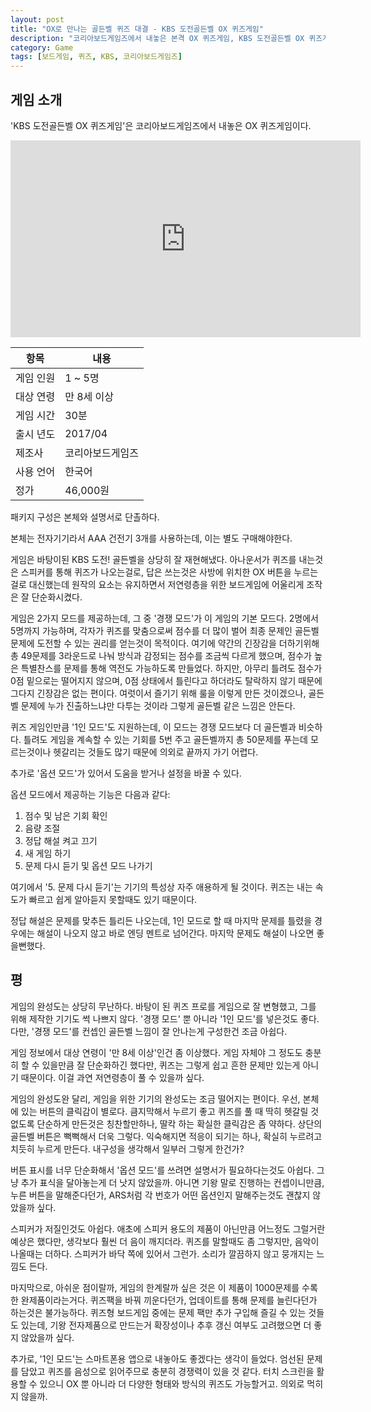 ```yaml
---
layout: post
title: "OX로 만나는 골든벨 퀴즈 대결 - KBS 도전골든벨 OX 퀴즈게임"
description: "코리아보드게임즈에서 내놓은 본격 OX 퀴즈게임, KBS 도전골든벨 OX 퀴즈게임을 해봤다."
category: Game
tags: [보드게임, 퀴즈, KBS, 코리아보드게임즈]
---
```


## 게임 소개

'KBS 도전골든벨 OX 퀴즈게임'은 코리아보드게임즈에서 내놓은 OX 퀴즈게임이다.

<div style="text-align: center;"></div>
<iframe width="560" height="315" src="https://www.youtube.com/embed/ue-OrvCRge4" frameborder="0" allowfullscreen></iframe>

항목      | 내용
----------|-------------------
게임 인원 | 1 ~ 5명
대상 연령 | 만 8세 이상
게임 시간 | 30분
출시 년도 | 2017/04
제조사    | 코리아보드게임즈
사용 언어 | 한국어
정가      | 46,000원

패키지 구성은 본체와 설명서로 단촐하다.

본체는 전자기기라서 AAA 건전기 3개를 사용하는데, 이는 별도 구매해야한다.

게임은 바탕이된 KBS 도전! 골든벨을 상당히 잘 재현해냈다.
아나운서가 퀴즈를 내는것은 스피커를 통해 퀴즈가 나오는걸로,
답은 쓰는것은 사방에 위치한 OX 버튼을 누르는걸로 대신했는데
원작의 요소는 유지하면서 저연령층을 위한 보드게임에 어울리게 조작은 잘 단순화시켰다.

게임은 2가지 모드를 제공하는데, 그 중 '경쟁 모드'가 이 게임의 기본 모드다.
2명에서 5명까지 가능하며,
각자가 퀴즈를 맞춤으로써 점수를 더 많이 벌어 최종 문제인 골든벨 문제에 도전할 수 있는 권리를 얻는것이 목적이다.
여기에 약간의 긴장감을 더하기위해 총 49문제를 3라운드로 나눠 방식과 감정되는 점수를 조금씩 다르게 했으며, 점수가 높은 특별찬스를 문제를 통해 역전도 가능하도록 만들었다.
하지만, 아무리 틀려도 점수가 0점 밑으로는 떨어지지 않으며,
0점 상태에서 틀린다고 하더라도 탈락하지 않기 때문에 그다지 긴장감은 없는 편이다.
여럿이서 즐기기 위해 룰을 이렇게 만든 것이겠으나,
골든벨 문제에 누가 진출하느냐만 다투는 것이라 그렇게 골든벨 같은 느낌은 안든다.

퀴즈 게임인만큼 '1인 모드'도 지원하는데,
이 모드는 경쟁 모드보다 더 골든벨과 비슷하다.
틀려도 게임을 계속할 수 있는 기회를 5번 주고 골든벨까지 총 50문제를 푸는데
모르는것이나 헷갈리는 것들도 많기 때문에 의외로 끝까지 가기 어렵다.

추가로 '옵션 모드'가 있어서 도움을 받거나 설정을 바꿀 수 있다.

옵션 모드에서 제공하는 기능은 다음과 같다:

1. 점수 및 남은 기회 확인
2. 음량 조절
3. 정답 해설 켜고 끄기
4. 새 게임 하기
5. 문제 다시 듣기 및 옵션 모드 나가기

여기에서 '5. 문제 다시 듣기'는 기기의 특성상 자주 애용하게 될 것이다.
퀴즈는 내는 속도가 빠르고 쉽게 알아듣지 못할때도 있기 때문이다.

정답 해설은 문제를 맞추든 틀리든 나오는데,
1인 모드로 할 때 마지막 문제를 틀렸을 경우에는 해설이 나오지 않고 바로 엔딩 멘트로 넘어간다.
마지막 문제도 해설이 나오면 좋을뻔했다.


## 평

게임의 완성도는 상당히 무난하다.
바탕이 된 퀴즈 프로를 게임으로 잘 변형했고,
그를 위해 제작한 기기도 썩 나쁘지 않다.
'경쟁 모드' 뿐 아니라 '1인 모드'를 넣은것도 좋다.
다만, '경쟁 모드'를 컨셉인 골든벨 느낌이 잘 안나는게 구성한건 조금 아쉽다.

게임 정보에서 대상 연령이 '만 8세 이상'인건 좀 이상했다.
게임 자체야 그 정도도 충분히 할 수 있을만큼 잘 단순화하긴 했다만,
퀴즈는 그렇게 쉽고 흔한 문제만 있는게 아니기 때문이다.
이걸 과연 저연령층이 풀 수 있을까 싶다.

게임의 완성도완 달리, 게임을 위한 기기의 완성도는 조금 떨어지는 편이다.
우선, 본체에 있는 버튼의 클릭감이 별로다.
큼지막해서 누르기 좋고 퀴즈를 풀 때 딱히 헷갈릴 것 없도록 단순하게 만든것은 칭찬할만하나, 
딸칵 하는 확실한 클릭감은 좀 약하다.
상단의 골든벨 버튼은 뻑뻑해서 더욱 그렇다.
익숙해지면 적응이 되기는 하나, 확실히 누르려고 치듯히 누르게 만든다.
내구성을 생각해서 일부러 그렇게 한건가?

버튼 표시를 너무 단순화해서 '옵션 모드'를 쓰려면 설명서가 필요하다는것도 아쉽다.
그냥 추가 표식을 달아놓는게 더 낫지 않았을까.
아니면 기왕 말로 진행하는 컨셉이니만큼, 누른 버튼을 말해준다던가, ARS처럼 각 번호가 어떤 옵션인지 말해주는것도 괜찮지 않았을까 싶다.

스피커가 저질인것도 아쉽다.
애초에 스피커 용도의 제품이 아닌만큼 어느정도 그럴거란 예상은 했다만, 생각보다 훨씬 더 음이 깨지더라.
퀴즈를 말할때도 좀 그렇지만, 음악이 나올때는 더하다.
스피커가 바닥 쪽에 있어서 그런가.
소리가 깔끔하지 않고 뭉개지는 느낌도 든다.

마지막으로, 아쉬운 점이랄까, 게임의 한계랄까 싶은 것은
이 제품이 1000문제를 수록한 완제품이라는거다.
퀴즈팩을 바꿔 끼운다던가, 업데이트를 통해 문제를 늘린다던가 하는것은 불가능하다.
퀴즈형 보드게임 중에는 문제 팩만 추가 구입해 즐길 수 있는 것들도 있는데,
기왕 전자제품으로 만드는거 확장성이나 추후 갱신 여부도 고려했으면 더 좋지 않았을까 싶다.

추가로, '1인 모드'는 스마트폰용 앱으로 내놓아도 좋겠다는 생각이 들었다.
엄선된 문제를 담았고 퀴즈를 음성으로 읽어주므로 충분히 경쟁력이 있을 것 같다.
터치 스크린을 활용할 수 있으니 OX 뿐 아니라 더 다양한 형태와 방식의 퀴즈도 가능할거고.
의외로 먹히지 않을까.
